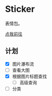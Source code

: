 # Sticker

表情包。

[点我前往](https://funhuman.github.io/sticker/)

## 计划

- [x] 图片瀑布流
- [ ] 查看大图
- [x] 根据图片标题查找
    - [ ] 高级查询
- [ ] 分类
